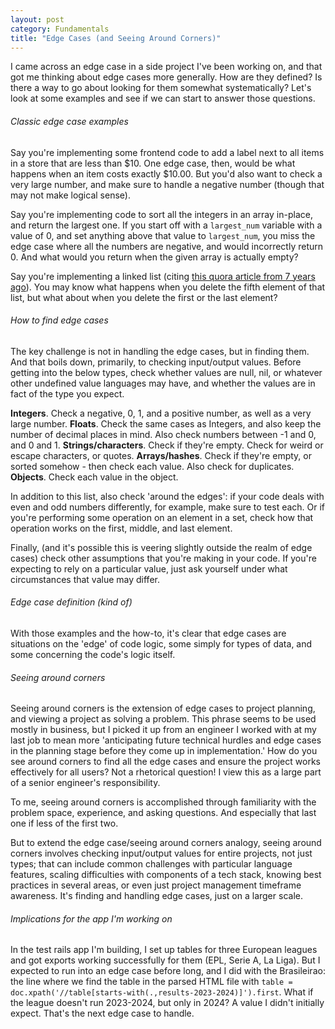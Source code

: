 ```yaml
---
layout: post
category: Fundamentals
title: "Edge Cases (and Seeing Around Corners)"
---
```


I came across an edge case in a side project I've been working on, and that got me thinking about edge cases more generally. How are they defined? Is there a way to go about looking for them somewhat systematically? Let's look at some examples and see if we can start to answer those questions.

###### Classic edge case examples

Say you're implementing some frontend code to add a label next to all items in a store that are less than $10. One edge case, then, would be what happens when an item costs exactly $10.00. But you'd also want to check a very large number, and make sure to handle a negative number (though that may not make logical sense).

Say you're implementing code to sort all the integers in an array in-place, and return the largest one. If you start off with a `largest_num` variable with a value of 0, and set anything above that value to `largest_num`, you miss the edge case where all the numbers are negative, and would incorrectly return 0. And what would you return when the given array is actually empty?

Say you're implementing a linked list (citing [this quora article from 7 years ago](https://www.quora.com/What-is-an-edge-case-when-programming)). You may know what happens when you delete the fifth element of that list, but what about when you delete the first or the last element?

###### How to find edge cases

The key challenge is not in handling the edge cases, but in finding them. And that boils down, primarily, to checking input/output values. Before getting into the below types, check whether values are null, nil, or whatever other undefined value languages may have, and whether the values are in fact of the type you expect.

<span class="list  list--md one"><strong>Integers</strong>. Check a negative, 0, 1, and a positive number, as well as a very large number.</span>
<span class="list  list--md one"><strong>Floats</strong>. Check the same cases as Integers, and also keep the number of decimal places in mind. Also check numbers between -1 and 0, and 0 and 1.</span>
<span class="list  list--md one"><strong>Strings/characters</strong>. Check if they're empty. Check for weird or escape characters, or quotes.</span>
<span class="list  list--md one"><strong>Arrays/hashes</strong>. Check if they're empty, or sorted somehow - then check each value. Also check for duplicates.</span>
<span class="list  list--md one"><strong>Objects</strong>. Check each value in the object.</span>

In addition to this list, also check 'around the edges': if your code deals with even and odd numbers differently, for example, make sure to test each. Or if you're performing some operation on an element in a set, check how that operation works on the first, middle, and last element.

Finally, (and it's possible this is veering slightly outside the realm of edge cases) check other assumptions that you're making in your code. If you're expecting to rely on a particular value, just ask yourself under what circumstances that value may differ.

###### Edge case definition (kind of)

With those examples and the how-to, it's clear that edge cases are situations on the 'edge' of code logic, some simply for types of data, and some concerning the code's logic itself.

###### Seeing around corners

Seeing around corners is the extension of edge cases to project planning, and viewing a project as solving a problem. This phrase seems to be used mostly in business, but I picked it up from an engineer I worked with at my last job to mean more 'anticipating future technical hurdles and edge cases in the planning stage before they come up in implementation.' How do you see around corners to find all the edge cases and ensure the project works effectively for all users? Not a rhetorical question! I view this as a large part of a senior engineer's responsibility.

To me, seeing around corners is accomplished through familiarity with the problem space, experience, and asking questions. And especially that last one if less of the first two.

But to extend the edge case/seeing around corners analogy, seeing around corners involves checking input/output values for entire projects, not just types; that can include common challenges with particular language features, scaling difficulties with components of a tech stack, knowing best practices in several areas, or even just project management timeframe awareness. It's finding and handling edge cases, just on a larger scale.

###### Implications for the app I'm working on

In the test rails app I'm building, I set up tables for three European leagues and got exports working successfully for them (EPL, Serie A, La Liga). But I expected to run into an edge case before long, and I did with the Brasileirao: the line where we find the table in the parsed HTML file with `table = doc.xpath('//table[starts-with(.,results-2023-2024)]').first`. What if the league doesn't run 2023-2024, but only in 2024? A value I didn't initially expect. That's the next edge case to handle.